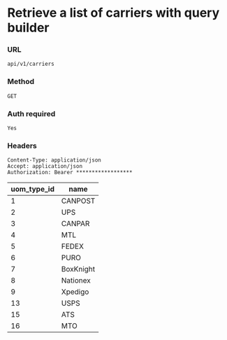 # Retrieve a list of carriers with query builder

### URL

```text
api/v1/carriers
```

### Method

```text
GET
```





### Auth required

```text
Yes
```

### Headers

```text
Content-Type: application/json
Accept: application/json
Authorization: Bearer ******************

```

| uom_type_id | name      |
|-------------|-----------|
| 1           | CANPOST   |
| 2           | UPS       |
| 3           | CANPAR    |
| 4           | MTL       |
| 5           | FEDEX     |
| 6           | PURO      |
| 7           | BoxKnight |
| 8           | Nationex  |
| 9           | Xpedigo   |
| 13          | USPS      |
| 15          | ATS       |
| 16          | MTO       |




